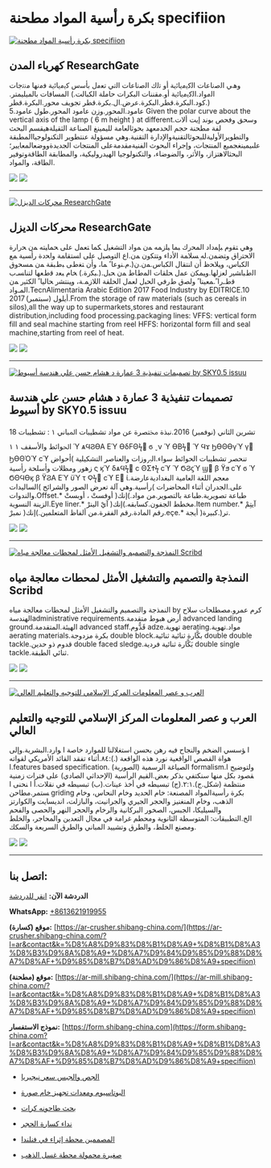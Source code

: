 # بكرة رأسية المواد مطحنة specifiion

<a href="https://swt.shibang-china.com/?l=ar&img&k=%D8%A8%D9%83%D8%B1%D8%A9+%D8%B1%D8%A3%D8%B3%D9%8A%D8%A9+%D8%A7%D9%84%D9%85%D9%88%D8%A7%D8%AF+%D9%85%D8%B7%D8%AD%D9%86%D8%A9+specifiion" target="_blank">![بكرة رأسية المواد مطحنة specifiion](http://static.shibang-china.com/all-800x300/289.jpg)</a>

## كهرباء المدن ResearchGate
وھﻲ اﻟﺻﻧﺎﻋﺎت اﻟﮐﯾﻣﯾﺎﺋﯾﺔ أو ﺗﻟك اﻟﺻﻧﺎﻋﺎت اﻟﺗﻲ ﺗﻌﻣل ﺑﺄﺳس ﮐﯾﻣﯾﺎﺋﯾﺔ ﻓﻣﻧﮭﺎ ﻣﻧﺗﺟﺎت اﻟﻣواد.اﻟﮐﯾﻣﯾﺎﺋﯾﺔ أو.مقننات البكرات حاملة الكبالت.) المسافات بالميليمتر.(.كود.البكرة.قطر.البكرة.عرض.ال.بكرة.قطر تجويف محور.البكرة.قطر عامود.المحور.وزن عامود المحور.طول عامود.5 Given the polar curve about the vertical axis of the lamp ( 6 m height ) at different.وسحق وفحص بوند إيت ألات لفة مطحنة حجم الحدمعهد بحوثالعامة لليمينغ الصناعة الثقيلةهيقسم البحث والتطويرالأوليةللبحوثالتقنيةوالإدارة التقنية.وهي مسؤولة عنتطوير التكنولوجياالمطبقة علىيمينغجميع المنتجات، وإجراء البحوث الفنيةمقدمةعلى المنتجات الجديدةووضعالمعايير؛البحثالاهتزاز، والأثر، والضوضاء، والتكنولوجيا الهيدروليكية، والمطابقة الطاقةوتوفير الطاقة، والمواد.


<a href="https://whatsapp.shibangsoft.com/WhatsApp.php" target="_blank" title="WhatsApp">![](http://static.shibang-china.com/icon/whatsapp.png)</a> <a href="https://swt.shibang-china.com/?l=ar&icon&k=%D8%A8%D9%83%D8%B1%D8%A9+%D8%B1%D8%A3%D8%B3%D9%8A%D8%A9+%D8%A7%D9%84%D9%85%D9%88%D8%A7%D8%AF+%D9%85%D8%B7%D8%AD%D9%86%D8%A9+specifiion" target="_blank">![](http://static.shibang-china.com/icon/chat-ar.png)</a>

---

<a href="https://swt.shibang-china.com/?l=ar&img&k=%D8%A8%D9%83%D8%B1%D8%A9+%D8%B1%D8%A3%D8%B3%D9%8A%D8%A9+%D8%A7%D9%84%D9%85%D9%88%D8%A7%D8%AF+%D9%85%D8%B7%D8%AD%D9%86%D8%A9+specifiion" target="_blank">![محركات الديزل ResearchGate](http://static.shibang-china.com/all-800x300/598.jpg)</a>

## محركات الديزل ResearchGate
ﻭﻫﻲ ﺘﻘﻭﻡ ﺒﺈﻤﺩﺍﺩ ﺍﻟﻤﺤﺭﻙ ﺒﻤﺎ ﻴﻠﺯﻤﻪ ﻤﻥ ﻤﻭﺍﺩ ﺍﻟﺘﺸﻐﻴل ﻜﻤﺎ ﺘﻌﻤل ﻋﻠﻰ ﺤﻤﺎﻴﺘﻪ ﻤﻥ ﺤﺭﺍﺭﺓ ﺍﻻﺤﺘﺭﺍﻕ ﻭﺘﻀﻤﻥ.ﻟﻪ ﺴﻼﻤﺔ ﺍﻷﺩﺍﺀ ﻭﺘﺘﻜﻭﻥ ﻤﻥ.ﺍﻉ ﺍﻟﺘﻭﺼﻴل ﻋﻠﻰ ﺍﺴﺘﻘﺎﻤﺔ ﻭﺍﺤﺩﺓ ﺭﺃﺴﻴﺔ ﻤﻊ ﺍﻟﻜﺒﺎﺱ، ﻭﻴﻼﺤﻅ ﺃﻥ ﺍﻨﺘﻘﺎل ﺍﻟﻜﺒﺎﺱ.ﻤﻥ.ﻥ(.ﻡ.ﻨﻭﻋﺎﹰ ﻤﺎ، ﻭﺃﻥ ﺘﻐﻁﻰ ﺒﻁﺒﻘﺔ ﻤﻥ ﻤﺴﺤﻭﻕ ﺍﻟﻁﺒﺎﺸﻴﺭ ﻟﻌﺯﻟﻬﺎ.ﻭﻴﻤﻜﻥ ﻋﻤل ﺤﻠﻘﺎﺕ ﺍﻟﻤﻁﺎﻁ ﻤﻥ ﺤﺒل.(.ﺒﻜﺭﺓ.) ﺨﺎﻡ ﺒﻌﺩ ﻗﻁﻌﻬﺎ ﻟﺘﻨﺎﺴـﺏ ﻗﻁـﺭﺍﹰ.ﻤﻌﻴﻨﺎﹰ ﻭﻟﺼﻕ ﻁﺭﻓﻲ ﺍﻟﺤﺒل ﻟﻌﻤل ﺍﻟﺤﻠﻘﺔ ﺍﻟﻼﺯﻤ.ﺔ، ﻭﻴﻨﺘﺸﺭ ﺤﺎﻟﻴﺎﹰ ﺍﻟﻜﺜﻴﺭ ﻤﻥ ﺍﻟﻤـﻭﺍﺩ.TecnAlimentaria Arabic Edition 2017 Food Industry by EDITRICE.10 أيلول (سبتمبر) 2017.From the storage of raw materials (such as cereals in silos),all the way up to supermarkets,stores and restaurant distribution,including food processing.packaging lines: VFFS: vertical form fill and seal machine starting from reel HFFS: horizontal form fill and seal machine,starting from reel of heat.


<a href="https://whatsapp.shibangsoft.com/WhatsApp.php" target="_blank" title="WhatsApp">![](http://static.shibang-china.com/icon/whatsapp.png)</a> <a href="https://swt.shibang-china.com/?l=ar&icon&k=%D8%A8%D9%83%D8%B1%D8%A9+%D8%B1%D8%A3%D8%B3%D9%8A%D8%A9+%D8%A7%D9%84%D9%85%D9%88%D8%A7%D8%AF+%D9%85%D8%B7%D8%AD%D9%86%D8%A9+specifiion" target="_blank">![](http://static.shibang-china.com/icon/chat-ar.png)</a>

---

<a href="https://swt.shibang-china.com/?l=ar&img&k=%D8%A8%D9%83%D8%B1%D8%A9+%D8%B1%D8%A3%D8%B3%D9%8A%D8%A9+%D8%A7%D9%84%D9%85%D9%88%D8%A7%D8%AF+%D9%85%D8%B7%D8%AD%D9%86%D8%A9+specifiion" target="_blank">![تصميمات تنفيذية 3 عمارة د هشام حسن علي هندسة أسيوط by SKY0.5 issuu](http://static.shibang-china.com/all-800x300/391.jpg)</a>

## تصميمات تنفيذية 3 عمارة د هشام حسن علي هندسة أسيوط by SKY0.5 issuu
18 تشرين الثاني (نوفمبر) 2016.ﻧﺒﺬﺓ ﳐﺘﺼﺮﺓ ﻋﻦ ﻣﻮﺍﺩ ﺗﺸﻄﻴﺒﺎﺕ ﺍﳌﺒﺎﻧﻲ ١ : ﺗﺸﻄﻴﺒﺎﺕ ﺍﳊﻮﺍﺋﻂ ﻭﺍﻷﺳﻘﻒ ١ ١ Ύ ѧϤϨϴΑ ΕΎ ϴδϜΘϟ΍ ϭ ˬν Ύ ϴΒϟ΍ Ύ Ϥϫ ϦϴΘϴγΎ γ΃ ϦϴΘΌϓ ϲϓ ﺗﻨﺤﺼﺮ ﺗﺸﻄﯿﺒﺎت اﻟﺤﻮاﺋﻂ ﺳﻮاء.ﺍﻟﱪﻭﺯﺍﺕ ﻭﺍﻟﻌﻨﺎﺻﺮ ﺍﻟﺘﺸﻜﻴﻠﻴﺔ )ﺃﺣﻮﺍﺽ ﺯﻫﻮﺭ ﻭﻣﻈﻼﺕ ﻭﺃﺳﻠﺤﺔ ﺭﺃﺳﻴﺔ ς ϗΎ δѧϤϟ΍ ϲ ΘΣϮϟ ϲϓ Ύ ϬϨϛΎ ϣ΃ β ϔϧ ϲϓ ϭ Ύ ϬΘϤϴϗ β ϔϨΑ ΕΎ ϋΎ τ Ϙϟ΍ ϲϓ Ε΍ ί.معجم اللغة العامية البغداديةعارضة رأسية.وهي آلة تعرض الصور والشرائح )الساليدات( على.الجدران أثناء المحاضرات والندوات.Offset.* أوفستْ ، أوبستْ )إنك(.طباعة تصويرية.طباعة بالتصوير.من مواد الزينة النسوية.Eye liner.* آيْ الينرْ )إنك(.مخطط الجفون.كسابقه.Item number.* آيتِمْ نمبرْ )إنك(.رقم المادة.رقم الفقرة.من ألفاظ المتعلمين.eçe.* أيجة )تر(.كبيرة.


<a href="https://whatsapp.shibangsoft.com/WhatsApp.php" target="_blank" title="WhatsApp">![](http://static.shibang-china.com/icon/whatsapp.png)</a> <a href="https://swt.shibang-china.com/?l=ar&icon&k=%D8%A8%D9%83%D8%B1%D8%A9+%D8%B1%D8%A3%D8%B3%D9%8A%D8%A9+%D8%A7%D9%84%D9%85%D9%88%D8%A7%D8%AF+%D9%85%D8%B7%D8%AD%D9%86%D8%A9+specifiion" target="_blank">![](http://static.shibang-china.com/icon/chat-ar.png)</a>

---

<a href="https://swt.shibang-china.com/?l=ar&img&k=%D8%A8%D9%83%D8%B1%D8%A9+%D8%B1%D8%A3%D8%B3%D9%8A%D8%A9+%D8%A7%D9%84%D9%85%D9%88%D8%A7%D8%AF+%D9%85%D8%B7%D8%AD%D9%86%D8%A9+specifiion" target="_blank">![النمذجة والتصميم والتشغيل الأمثل لمحطات معالجة مياه Scribd](http://static.shibang-china.com/all-800x300/1366.jpg)</a>

## النمذجة والتصميم والتشغيل الأمثل لمحطات معالجة مياه Scribd
النمذجة والتصميم والتشغيل الأمثل لمحطات معالجة مياه by كرم عمرو.مصطلحات سلاح الهندسةadministrative requirements.أرض هبوط متقدمة advanced landing ground.الهيئة.المتقدمة advanced staff.قَدُّوم adze.تهوية aerating.مواد.تهوية aerating materials.بكرة مزدوجة double block.بكَّارة ثنائية ثنائية double double tackle.قدوم ذو حدين double faced sledge.بَكَّارة ثنائية فردية double single tackle.ثنائي الطبقة.


<a href="https://whatsapp.shibangsoft.com/WhatsApp.php" target="_blank" title="WhatsApp">![](http://static.shibang-china.com/icon/whatsapp.png)</a> <a href="https://swt.shibang-china.com/?l=ar&icon&k=%D8%A8%D9%83%D8%B1%D8%A9+%D8%B1%D8%A3%D8%B3%D9%8A%D8%A9+%D8%A7%D9%84%D9%85%D9%88%D8%A7%D8%AF+%D9%85%D8%B7%D8%AD%D9%86%D8%A9+specifiion" target="_blank">![](http://static.shibang-china.com/icon/chat-ar.png)</a>

---

<a href="https://swt.shibang-china.com/?l=ar&img&k=%D8%A8%D9%83%D8%B1%D8%A9+%D8%B1%D8%A3%D8%B3%D9%8A%D8%A9+%D8%A7%D9%84%D9%85%D9%88%D8%A7%D8%AF+%D9%85%D8%B7%D8%AD%D9%86%D8%A9+specifiion" target="_blank">![العرب و عصر المعلومات المركز الإسلامي للتوجيه والتعليم العالي](http://static.shibang-china.com/all-800x300/1129.jpg)</a>

## العرب و عصر المعلومات المركز الإسلامي للتوجيه والتعليم العالي
ا ﺆﺳﺴﻲ اﻟﻀﺨﻢ واﻟﻨﺠﺎح ﻓﻴﻪ رﻫﻦ ﺑﺤﺴﻦ اﺳﺘﻐﻼﻟﻨﺎ ﻟﻠﻤﻮارد ﺧﺎﺻﺔ ا ﻮارد.اﻟﺒﺸﺮﻳﺔ.وإﻟﻰ ﻫﻮاة اﻟﻘﺼﺺ اﻟﻮاﻗﻌﻴﺔ ﻧﻮرد ﻫﺬه اﻟﻮاﻗﻌﺔ (.):٨٤.أﺛﻨﺎء ﺗﻔﻘﺪ اﻟﻘﺎﺋﺪ اﻷﻣﺮﻳﻜﻲ ﻟﻘﻮاﺗﻪ ا.features based specification. اﻟﺼﻴﺎﻏﺔ اﻟﺮﺳﻤﻴﺔ (اﻟﺼﻮرﻳﺔ) formalism.وﻟﺘﻮﺿﻴﺢ ا ﻘﺼﻮد ﺑﻜﻞ ﻣﻨﻬﺎ ﺳﻨﻜﺘﻔﻲ ﺑﺬﻛﺮ ﺑﻌﺾ.اﻟﻘﻴﻢ اﻟﺮأﺳﻴﺔ (اﻹﺣﺪاﺛﻲ اﻟﺼﺎدي) ﻋﻠﻰ ﻓﺘﺮات زﻣﻨﻴﺔ ﻣﻨﺘﻈﻤﺔ (ﺷﻜﻞ.ج).٢:١.(ج) ﺗﺒﺴﻴﻄﻪ ﻓﻲ أﺧﺬ ﻋﻴﻨﺎت.(ب) ﺗﺒﺴﻴﻄﻪ ﻓﻲ ﻧﻘﻼت.أ ا ﻨﺤﻨﻰ ا ﺴﺘﻤﺮ.مطاحن griding بكرة رأسيةالمواد المصنعة: خام الحديد وخام النحاس، وخام الذهب، وخام المنغنيز والحجر الجيري والجرانيت، والبازلت، انديسايت والكوارتز والسيليكا، الجبس، الصخور البركانية والرخام والحجر النهر والحصى والفحم الخ.التطبيقات: المتوسطة الثانوية ومحطم غرامة في مجال التعدين والمحاجر، والخلط ومصنع الخلط، والطرق وتشييد المباني والطرق السريعة والسكك.


<a href="https://whatsapp.shibangsoft.com/WhatsApp.php" target="_blank" title="WhatsApp">![](http://static.shibang-china.com/icon/whatsapp.png)</a> <a href="https://swt.shibang-china.com/?l=ar&icon&k=%D8%A8%D9%83%D8%B1%D8%A9+%D8%B1%D8%A3%D8%B3%D9%8A%D8%A9+%D8%A7%D9%84%D9%85%D9%88%D8%A7%D8%AF+%D9%85%D8%B7%D8%AD%D9%86%D8%A9+specifiion" target="_blank">![](http://static.shibang-china.com/icon/chat-ar.png)</a>

---
## اتصل بنا:

**الدردشة الآن:** [انقر للدردشة](https://swt.shibang-china.com?l=ar&contact&k=%D8%A8%D9%83%D8%B1%D8%A9+%D8%B1%D8%A3%D8%B3%D9%8A%D8%A9+%D8%A7%D9%84%D9%85%D9%88%D8%A7%D8%AF+%D9%85%D8%B7%D8%AD%D9%86%D8%A9+specifiion)

**WhatsApp:**  [+8613621919955](https://whatsapp.shibangsoft.com/WhatsApp.php)

**موقع (كسارة):** [https://ar-crusher.shibang-china.com/](https://ar-crusher.shibang-china.com/?l=ar&contact&k=%D8%A8%D9%83%D8%B1%D8%A9+%D8%B1%D8%A3%D8%B3%D9%8A%D8%A9+%D8%A7%D9%84%D9%85%D9%88%D8%A7%D8%AF+%D9%85%D8%B7%D8%AD%D9%86%D8%A9+specifiion)

**موقع (مطحنة):** [https://ar-mill.shibang-china.com/](https://ar-mill.shibang-china.com/?l=ar&contact&k=%D8%A8%D9%83%D8%B1%D8%A9+%D8%B1%D8%A3%D8%B3%D9%8A%D8%A9+%D8%A7%D9%84%D9%85%D9%88%D8%A7%D8%AF+%D9%85%D8%B7%D8%AD%D9%86%D8%A9+specifiion)

**نموذج الاستفسار:** [https://form.shibang-china.com](https://form.shibang-china.com?l=ar&contact&k=%D8%A8%D9%83%D8%B1%D8%A9+%D8%B1%D8%A3%D8%B3%D9%8A%D8%A9+%D8%A7%D9%84%D9%85%D9%88%D8%A7%D8%AF+%D9%85%D8%B7%D8%AD%D9%86%D8%A9+specifiion)

* [الجص والجبس سعر نيجيريا](../23/%D8%A7%D9%84%D8%AC%D8%B5%20%D9%88%D8%A7%D9%84%D8%AC%D8%A8%D8%B3%20%D8%B3%D8%B9%D8%B1%20%D9%86%D9%8A%D8%AC%D9%8A%D8%B1%D9%8A%D8%A7.md)

* [البوتاسيوم ومعدات تجهيز خام صورة](../21/%D8%A7%D9%84%D8%A8%D9%88%D8%AA%D8%A7%D8%B3%D9%8A%D9%88%D9%85%20%D9%88%D9%85%D8%B9%D8%AF%D8%A7%D8%AA%20%D8%AA%D8%AC%D9%87%D9%8A%D8%B2%20%D8%AE%D8%A7%D9%85%20%D8%B5%D9%88%D8%B1%D8%A9.md)

* [بحث طاحونه كرات](../21/%D8%A8%D8%AD%D8%AB%20%D8%B7%D8%A7%D8%AD%D9%88%D9%86%D9%87%20%D9%83%D8%B1%D8%A7%D8%AA.md)

* [نداء كسارة الحجر](../23/%D9%86%D8%AF%D8%A7%D8%A1%20%D9%83%D8%B3%D8%A7%D8%B1%D8%A9%20%D8%A7%D9%84%D8%AD%D8%AC%D8%B1.md)

* [المصممين محطة إثراء في فنلندا](../24/%D8%A7%D9%84%D9%85%D8%B5%D9%85%D9%85%D9%8A%D9%86%20%D9%85%D8%AD%D8%B7%D8%A9%20%D8%A5%D8%AB%D8%B1%D8%A7%D8%A1%20%D9%81%D9%8A%20%D9%81%D9%86%D9%84%D9%86%D8%AF%D8%A7.md)

* [صغيرة محمولة محطة غسل الذهب](../23/%D8%B5%D8%BA%D9%8A%D8%B1%D8%A9%20%D9%85%D8%AD%D9%85%D9%88%D9%84%D8%A9%20%D9%85%D8%AD%D8%B7%D8%A9%20%D8%BA%D8%B3%D9%84%20%D8%A7%D9%84%D8%B0%D9%87%D8%A8.md)